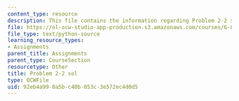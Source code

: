 ```yaml
---
content_type: resource
description: This file contains the information regarding Problem 2-2 sol.
file: https://ol-ocw-studio-app-production.s3.amazonaws.com/courses/6-857-network-and-computer-security-spring-2014/92eb4a998a5bc40b053c3e572ec4d0d5_Problem2-2_Sol.py
file_type: text/python-source
learning_resource_types:
- Assignments
parent_title: Assignments
parent_type: CourseSection
resourcetype: Other
title: Problem 2-2 sol
type: OCWFile
uid: 92eb4a99-8a5b-c40b-053c-3e572ec4d0d5
---
```

